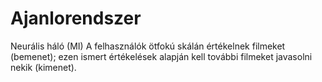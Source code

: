 # Ajanlorendszer
Neurális háló (MI)
A felhasználók ötfokú skálán értékelnek filmeket (bemenet); ezen ismert értékelések alapján kell további filmeket javasolni nekik (kimenet).
